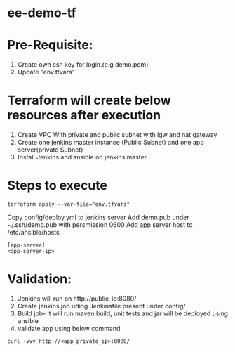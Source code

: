 # ee-demo-tf

# Pre-Requisite:
1. Create own ssh key for login.(e.g demo.pem)
2. Update "env.tfvars" 

# Terraform will create below resources after execution
1. Create VPC With private and public subnet with igw and nat gateway
2. Create one jenkins master instance (Public Subnet) and one app server(private Subnet)
3. Install Jenkins and ansible on jenkins master

# Steps to execute
```
terraform apply --var-file="env.tfvars"
```
 Copy config/deploy.yml to jenkins server
 Add demo.pub under ~/.ssh/demo.pub with persmission 0600
 Add app server host to /etc/ansible/hosts
 ```
 [app-server]
 <app-server-ip>
 ```

# Validation:
1. Jenkins will run on http://public_ip:8080/
2. Create jenkins job uding Jenkinsfile present under config/
3. Build job- it will run maven build, unit tests and jar will be deployed using ansible 
4. validate app using below command
```
curl -vvv http://<app_private_ip>:8080/
```

